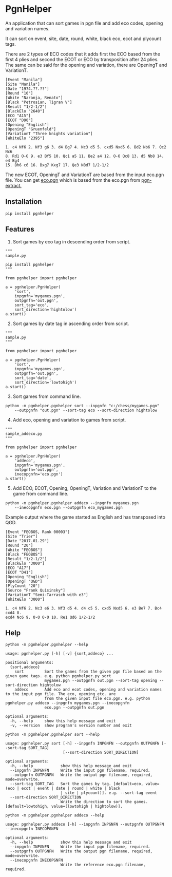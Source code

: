 # PgnHelper
An application that can sort games in pgn file and add eco codes, opening and variation names.

It can sort on event, site, date, round, white, black eco, ecot and plycount tags.

There are 2 types of ECO codes that it adds first the ECO based from the first 4 plies and second the ECOT or ECO by transposition after 24 plies. The same can be said for the opening and variation, there are OpeningT and VariationT.

```
[Event "Manila"]
[Site "Manila"]
[Date "1974.??.??"]
[Round "10"]
[White "Naranja, Renato"]
[Black "Petrosian, Tigran V"]
[Result "1/2-1/2"]
[BlackElo "2640"]
[ECO "A15"]
[ECOT "D90"]
[Opening "English"]
[OpeningT "Gruenfeld"]
[VariationT "Three knights variation"]
[WhiteElo "2395"]

1. c4 Nf6 2. Nf3 g6 3. d4 Bg7 4. Nc3 d5 5. cxd5 Nxd5 6. Bd2 Nb6 7. Qc2 Nc6
8. Rd1 O-O 9. e3 Bf5 10. Qc1 a5 11. Be2 a4 12. O-O Qc8 13. d5 Nb8 14. e4 Bg4
15. Bh6 c6 16. Bxg7 Kxg7 17. Qe3 N8d7 1/2-1/2
```

The new ECOT, OpeningT and VariationT are based from the input eco.pgn file. You can get [eco.pgn](https://github.com/fsmosca/eco) which is based from the eco.pgn from [pgn-extract.](https://www.cs.kent.ac.uk/people/staff/djb/pgn-extract/)

## Installation
```
pip install pgnhelper
```


## Features
1. Sort games by eco tag in descending order from script.
```
"""
sample.py

pip install pgnhelper
"""

from pgnhelper import pgnhelper

a = pgnhelper.PgnHelper(
    'sort',
    inpgnfn='mygames.pgn',
    outpgnfn='out.pgn',
    sort_tag='eco',
    sort_direction='hightolow')
a.start()
```

2. Sort games by date tag in ascending order from script.
```
"""
sample.py
"""

from pgnhelper import pgnhelper

a = pgnhelper.PgnHelper(
    'sort',
    inpgnfn='mygames.pgn',
    outpgnfn='out.pgn',
    sort_tag='date',
    sort_direction='lowtohigh')
a.start()
```

3. Sort games from command line.
```
python -m pgnhelper.pgnhelper sort --inpgnfn "c:/chess/mygames.pgn"  
    --outpgnfn "out.pgn" --sort-tag eco --sort-direction hightolow
```

4. Add eco, opening and variation to games from script.
```
"""
sample_addeco.py
"""

from pgnhelper import pgnhelper

a = pgnhelper.PgnHelper(
    'addeco',
    inpgnfn='mygames.pgn',
    outpgnfn='out.pgn',
    inecopgnfn='eco.pgn')
a.start()
```

5. Add ECO, ECOT, Opening, OpeningT, Variation and VariationT to the game from command line.
```
python -m pgnhelper.pgnhelper addeco --inpgnfn mygames.pgn 
    --inecopgnfn eco.pgn --outpgnfn eco_mygames.pgn
```

Example output where the game started as English and has transposed into QGD. 
```
[Event "FEOBOS, Rank 00003"]
[Site "Trier"]
[Date "2017.01.29"]
[Round "20"]
[White "FEOBOS"]
[Black "FEOBOS"]
[Result "1/2-1/2"]
[BlackElo "3000"]
[ECO "A17"]
[ECOT "D41"]
[Opening "English"]
[OpeningT "QGD"]
[PlyCount "20"]
[Source "Frank Quisinsky"]
[VariationT "Semi-Tarrasch with e3"]
[WhiteElo "3000"]

1. c4 Nf6 2. Nc3 e6 3. Nf3 d5 4. d4 c5 5. cxd5 Nxd5 6. e3 Be7 7. Bc4 cxd4 8.
exd4 Nc6 9. O-O O-O 10. Re1 Qd6 1/2-1/2
```


## Help

`python -m pgnhelper.pgnhelper --help`

```
usage: pgnhelper.py [-h] [-v] {sort,addeco} ...

positional arguments:
  {sort,addeco}
    sort         Sort the games from the given pgn file based on the given game tags. e.g. python pgnhelper.py sort
                 mygames.pgn --outpgnfn out.pgn --sort-tag opening --sort-direction hightolow
    addeco       Add eco and ecot codes, opening and variation names to the input pgn file. The eco, opening etc. are
                 from the given input file eco.pgn. e.g. python pgnhelper.py addeco --inpgnfn mygames.pgn --inecopgnfn
                 eco.pgn --outpgnfn out.pgn

optional arguments:
  -h, --help     show this help message and exit
  -v, --version  show program's version number and exit
```

`python -m pgnhelper.pgnhelper sort --help`
```
usage: pgnhelper.py sort [-h] --inpgnfn INPGNFN --outpgnfn OUTPGNFN [--sort-tag SORT_TAG]
                         [--sort-direction SORT_DIRECTION]

optional arguments:
  -h, --help            show this help message and exit
  --inpgnfn INPGNFN     Write the input pgn filename, required.
  --outpgnfn OUTPGNFN   Write the output pgn filename, required, mode=overwrite.
  --sort-tag SORT_TAG   Sort the games by tag. [default=eco, value=(eco | ecot | event | date | round | white | black
                        | site | plycount)]. e.g. --sort-tag event
  --sort-direction SORT_DIRECTION
                        Write the direction to sort the games. [default=lowtohigh, value=(lowtohigh | hightolow)].
```

`python -m pgnhelper.pgnhelper addeco --help`
```
usage: pgnhelper.py addeco [-h] --inpgnfn INPGNFN --outpgnfn OUTPGNFN --inecopgnfn INECOPGNFN

optional arguments:
  -h, --help            show this help message and exit
  --inpgnfn INPGNFN     Write the input pgn filename, required.
  --outpgnfn OUTPGNFN   Write the output pgn filename, required, mode=overwrite.
  --inecopgnfn INECOPGNFN
                        Write the reference eco.pgn filename, required.
```
